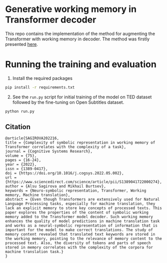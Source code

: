 # Generative working memory in Transformer decoder
This repo contains the implementation of the method for augmenting the Transformer with working memory in decoder.
The method was firstly presented [here](https://doi.org/10.1007/978-3-030-91581-0_34).

# Running the training and evaluation
1. Install the required packages
```bash
pip install -r requirements.txt
```
2. See the `run.py` script for initial training of the model on TED dataset followed by the fine-tuning on Open Subtitles dataset.
```bash
python run.py
```

## Citation
```
@article{SAGIROVA202216,
title = {Complexity of symbolic representation in working memory of Transformer correlates with the complexity of a task},
journal = {Cognitive Systems Research},
volume = {75},
pages = {16-24},
year = {2022},
issn = {1389-0417},
doi = {https://doi.org/10.1016/j.cogsys.2022.05.002},
url = {https://www.sciencedirect.com/science/article/pii/S1389041722000274},
author = {Alsu Sagirova and Mikhail Burtsev},
keywords = {Neuro-symbolic representation, Transformer, Working memory, Machine translation},
abstract = {Even though Transformers are extensively used for Natural Language Processing tasks, especially for machine translation, they lack an explicit memory to store key concepts of processed texts. This paper explores the properties of the content of symbolic working memory added to the Transformer model decoder. Such working memory enhances the quality of model predictions in machine translation task and works as a neural-symbolic representation of information that is important for the model to make correct translations. The study of memory content revealed that translated text keywords are stored in the working memory, pointing to the relevance of memory content to the processed text. Also, the diversity of tokens and parts of speech stored in memory correlates with the complexity of the corpora for machine translation task.}
}
```
